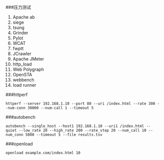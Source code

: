 ###压力测试 
1. Apache ab 
2. siege
3. tsung  
4. Grinder
5. Pylot 
6. WCAT 
7. fwptt 
8. JCrawler 
9. Apache JMeter
10. http_load
11. Web Polygraph
12. OpenSTA
13. webbench
14. load runner


###httperf 
```
httperf --server 192.168.1.10 --port 80 --uri /index.html --rate 300 --num-conn 30000 --num-call 1 --timeout 5
```

###autobench
```
autobench --single_host --host1 192.168.1.10 --uri1 /index.html --quiet --low_rate 20 --high_rate 200 --rate_step 20 --num_call 10 --num_conn 5000 --timeout 5 --file results.tsv
```

###openload
```
openload example.com/index.html 10
```
